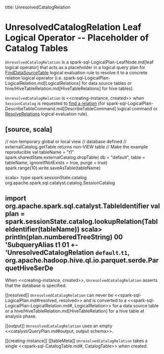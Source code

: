 title: UnresolvedCatalogRelation

# UnresolvedCatalogRelation Leaf Logical Operator -- Placeholder of Catalog Tables

`UnresolvedCatalogRelation` is a spark-sql-LogicalPlan-LeafNode.md[leaf logical operator] that acts as a placeholder in a logical query plan for [FindDataSourceTable](../logical-analysis-rules/FindDataSourceTable.md) logical evaluation rule to resolve it to a concrete relation logical operator (i.e. spark-sql-LogicalPlan-LogicalRelation.md[LogicalRelations] for data source tables or hive/HiveTableRelation.md[HiveTableRelations] for hive tables).

`UnresolvedCatalogRelation` is <<creating-instance, created>> when `SessionCatalog` is requested to [find a relation](../SessionCatalog.md#lookupRelation) (for spark-sql-LogicalPlan-DescribeTableCommand.md[DescribeTableCommand] logical command or [ResolveRelations](../logical-analysis-rules/ResolveRelations.md) logical evaluation rule).

[source, scala]
----
// non-temporary global or local view
// database defined
// externalCatalog.getTable returns non-VIEW table
// Make the example reproducible
val tableName = "t1"
spark.sharedState.externalCatalog.dropTable(
  db = "default",
  table = tableName,
  ignoreIfNotExists = true,
  purge = true)
spark.range(10).write.saveAsTable(tableName)

scala> :type spark.sessionState.catalog
org.apache.spark.sql.catalyst.catalog.SessionCatalog

import org.apache.spark.sql.catalyst.TableIdentifier
val plan = spark.sessionState.catalog.lookupRelation(TableIdentifier(tableName))
scala> println(plan.numberedTreeString)
00 'SubqueryAlias t1
01 +- 'UnresolvedCatalogRelation `default`.`t1`, org.apache.hadoop.hive.ql.io.parquet.serde.ParquetHiveSerDe
----

When <<creating-instance, created>>, `UnresolvedCatalogRelation` asserts that the database is specified.

[[resolved]]
`UnresolvedCatalogRelation` can never be <<spark-sql-LogicalPlan.md#resolved, resolved>> and is converted to a <<spark-sql-LogicalPlan-LogicalRelation.md#, LogicalRelation>> for a data source table or a hive/HiveTableRelation.md[HiveTableRelation] for a hive table at analysis phase.

[[output]]
`UnresolvedCatalogRelation` uses an empty <<catalyst/QueryPlan.md#output, output schema>>.

[[creating-instance]]
[[tableMeta]]
`UnresolvedCatalogRelation` takes a single <<spark-sql-CatalogTable.md#, CatalogTable>> when created.
